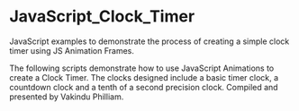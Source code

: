 # JavaScript_Clock_Timer
JavaScript examples to demonstrate the process of creating a simple clock timer using JS Animation Frames.

The following scripts demonstrate how to use JavaScript Animations to create a Clock Timer.
The clocks designed include a basic timer clock, a countdown clock and a tenth of a second precision clock.
Compiled and presented by Vakindu Philliam.

